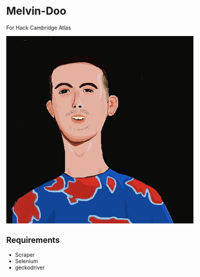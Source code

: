 # Melvin-Doo

For Hack Cambridge Atlas

![Melvin Doo](/assets/images/melvindoo.png)

## Requirements

 - Scraper
  - Selenium
   - geckodriver
